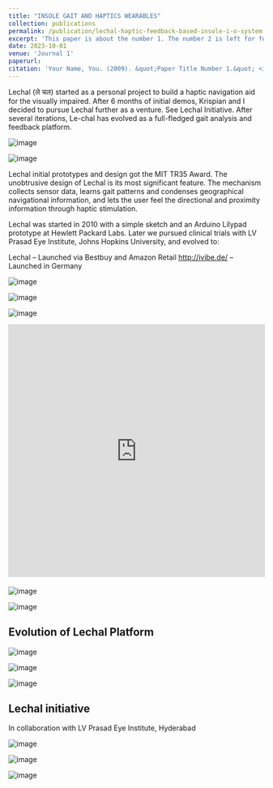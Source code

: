 ```yaml
---
title: "INSOLE GAIT AND HAPTICS WEARABLES"
collection: publications
permalink: /publication/lechal-haptic-feedback-based-insole-i-o-system
excerpt: 'This paper is about the number 1. The number 2 is left for future work.'
date: 2023-10-01
venue: 'Journal 1'
paperurl: 
citation: 'Your Name, You. (2009). &quot;Paper Title Number 1.&quot; <i>Journal 1</i>. 1(1).'
---
```

Lechal (ले चल) started as a personal project to build a haptic navigation aid for the visually impaired. After 6 months of initial demos, Krispian and I decided to pursue Lechal further as a venture. See Lechal Initiative.  After several iterations, Le-chal has evolved as a full-fledged gait analysis and feedback platform. 

![image](https://github.com/zwanderer0/zwanderer0.github.io/assets/80713/664fcb7c-ade1-4a87-a518-c5e6ba1f452f)

![image](https://github.com/zwanderer0/zwanderer0.github.io/assets/80713/21b85c9f-3a31-44eb-ab32-582502c9694b)

Lechal initial prototypes and design got the MIT TR35 Award. The unobtrusive design of Lechal is its most significant feature. The mechanism collects sensor data, learns gait patterns and condenses geographical navigational information, and lets the user feel the directional and proximity information through haptic stimulation.

Lechal was started in 2010 with a simple sketch and an Arduino Lilypad prototype at Hewlett Packard Labs. Later we pursued clinical trials with LV Prasad Eye Institute, Johns Hopkins University, and evolved to:

Lechal – Launched via Bestbuy and Amazon Retail
http://ivibe.de/ – Launched in Germany

![image](https://github.com/zwanderer0/zwanderer0.github.io/assets/80713/eba65b6f-3f89-410e-8987-2a37bf25f155)

![image](https://github.com/zwanderer0/zwanderer0.github.io/assets/80713/ff0567da-652f-4abb-a209-6243e8b78655)

![image](https://github.com/zwanderer0/zwanderer0.github.io/assets/80713/9e44ce62-32ba-4e07-9ddb-33b071afd0d9)

<iframe src="https://www.slideserve.com/embed/7387836" width="600" height="497" frameborder="0" marginwidth="0" marginheight="0" scrolling="no" style="border:1px solid #CCC;border-width:1px 1px 0;margin-bottom:5px;max-width: 100%;" allowfullscreen webkitallowfullscreen mozallowfullscreen> </iframe>

![image](https://github.com/zwanderer0/zwanderer0.github.io/assets/80713/23ef0438-06f5-4f24-9fd7-3884d76c6417)

![image](https://github.com/zwanderer0/zwanderer0.github.io/assets/80713/7becd386-ba4f-4700-a7bc-0e45b2b505da)

## Evolution of Lechal Platform
![image](https://github.com/zwanderer0/zwanderer0.github.io/assets/80713/f0f28568-0781-4dc2-9933-ff3d9d676613)

![image](https://github.com/zwanderer0/zwanderer0.github.io/assets/80713/80fcbbe8-37d6-4bfe-bf98-97305557d804)

![image](https://github.com/zwanderer0/zwanderer0.github.io/assets/80713/70ba37b6-2ffe-4c30-b904-5540493af89b)

## Lechal initiative
In collaboration with LV Prasad Eye Institute, Hyderabad

![image](https://github.com/zwanderer0/zwanderer0.github.io/assets/80713/f523eca3-bfc9-4817-a648-17cc99f3627d)

![image](https://github.com/zwanderer0/zwanderer0.github.io/assets/80713/6411131d-3c9c-470b-bfd5-6b0996e943b7)

![image](https://github.com/zwanderer0/zwanderer0.github.io/assets/80713/90642d17-40b7-4bd2-b10b-89e7bda50d75)

